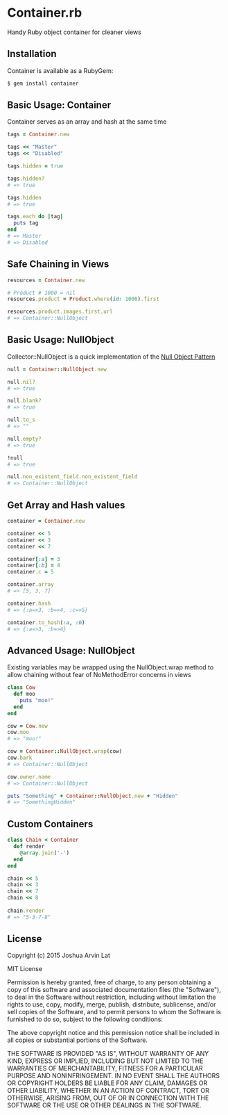 # Container.rb
Handy Ruby object container for cleaner views

## Installation

Container is available as a RubyGem:

```bash
$ gem install container
```

## Basic Usage: Container

Container serves as an array and hash at the same time

```ruby
tags = Container.new

tags << "Master"
tags << "Disabled"

tags.hidden = true

tags.hidden?
# => true

tags.hidden
# => true

tags.each do |tag|
  puts tag
end
# => Master
# => Disabled
```

## Safe Chaining in Views

```ruby
resources = Container.new

# Product # 1000 = nil
resources.product = Product.where(id: 1000).first

resources.product.images.first.url
# => Container::NullObject
```

## Basic Usage: NullObject

Collector::NullObject is a quick implementation of the [Null Object Pattern](http://en.wikipedia.org/wiki/Null_Object_pattern)

```ruby
null = Container::NullObject.new

null.nil?
# => true

null.blank?
# => true 

null.to_s
# => "" 

null.empty?
# => true 

!null
# => true

null.non_existent_field.non_existent_field
# => Container::NullObject
```

## Get Array and Hash values

```ruby
container = Container.new

container << 5
container << 3
container << 7

container[:a] = 3
container[:b] = 4
container.c = 5

container.array
# => [5, 3, 7]

container.hash
# => {:a=>3, :b=>4, :c=>5}

container.to_hash(:a, :b)
# => {:a=>3, :b=>4} 
```

## Advanced Usage: NullObject

Existing variables may be wrapped using the NullObject.wrap method to allow chaining without fear of NoMethodError concerns in views

```ruby
class Cow
  def moo
    puts "moo!"
  end
end

cow = Cow.new
cow.moo
# => "moo!"

cow = Container::NullObject.wrap(cow)
cow.bark
# => Container::NullObject

cow.owner.name
# => Container::NullObject

puts "Something" + Container::NullObject.new + "Hidden"
# => "SomethingHidden"
```

## Custom Containers

```ruby
class Chain < Container
  def render
    @array.join('-')
  end
end

chain << 5
chain << 3
chain << 7
chain << 8
 
chain.render
# => "5-3-7-8" 
```

License
-------
Copyright (c) 2015 Joshua Arvin Lat

MIT License

Permission is hereby granted, free of charge, to any person obtaining
a copy of this software and associated documentation files (the
"Software"), to deal in the Software without restriction, including
without limitation the rights to use, copy, modify, merge, publish,
distribute, sublicense, and/or sell copies of the Software, and to
permit persons to whom the Software is furnished to do so, subject to
the following conditions:

The above copyright notice and this permission notice shall be
included in all copies or substantial portions of the Software.

THE SOFTWARE IS PROVIDED "AS IS", WITHOUT WARRANTY OF ANY KIND,
EXPRESS OR IMPLIED, INCLUDING BUT NOT LIMITED TO THE WARRANTIES OF
MERCHANTABILITY, FITNESS FOR A PARTICULAR PURPOSE AND
NONINFRINGEMENT. IN NO EVENT SHALL THE AUTHORS OR COPYRIGHT HOLDERS BE
LIABLE FOR ANY CLAIM, DAMAGES OR OTHER LIABILITY, WHETHER IN AN ACTION
OF CONTRACT, TORT OR OTHERWISE, ARISING FROM, OUT OF OR IN CONNECTION
WITH THE SOFTWARE OR THE USE OR OTHER DEALINGS IN THE SOFTWARE.